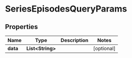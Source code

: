 
# SeriesEpisodesQueryParams

## Properties
Name | Type | Description | Notes
------------ | ------------- | ------------- | -------------
**data** | **List&lt;String&gt;** |  |  [optional]



